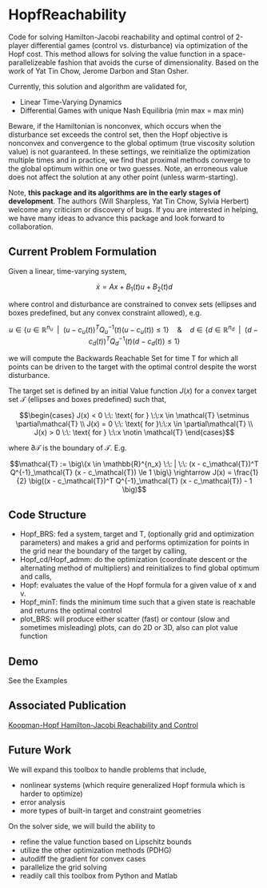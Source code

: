 # HopfReachability
Code for solving Hamilton-Jacobi reachability and optimal control of 2-player differential games (control vs. disturbance) via optimization of the Hopf cost. This method allows for solving the value function in a space-parallelizeable fashion that avoids the curse of dimensionality. Based on the work of Yat Tin Chow, Jerome Darbon and Stan Osher.

Currently, this solution and algorithm are validated for,
- Linear Time-Varying Dynamics
- Differential Games with unique Nash Equilibria (min max = max min)

Beware, if the Hamiltonian is nonconvex, which occurs when the disturbance set exceeds the control set, then the Hopf objective is nonconvex and convergence to the global optimum (true viscosity solution value) is not guaranteed. In these settings, we reinitialize the optimization multiple times and in practice, we find that proximal methods converge to the global optimum within one or two guesses. Note, an erroneous value does not affect the solution at any other point (unless warm-starting).

Note, **this package and its algorithms are in the early stages of development**. The authors (Will Sharpless, Yat Tin Chow, Sylvia Herbert) welcome any criticism or discovery of bugs. If you are interested in helping, we have many ideas to advance this package and look forward to collaboration.

## Current Problem Formulation

Given a linear, time-varying system,
```math
\dot{x} = Ax + B_1(t) u + B_2(t) d
```
where control and disturbance are constrained to convex sets (ellipses and boxes predefined, but any convex constraint allowed), e.g. 
```math
u \in \big\{ u \in \mathbb{R}^{n_u} \:\: | \:\: (u-c_u (t))^T Q^{-1}_u (t) (u-c_u (t)) \leq 1 \big\} \quad \& \quad d \in \big\{d \in \mathbb{R}^{n_d} \:\: | \:\: (d-c_d (t))^T Q^{-1}_d (t) (d-c_d (t)) \leq 1 \big\}
```
we will compute the Backwards Reachable Set for time T for which all points can be driven to the target with the optimal control despite the worst disturbance.

The target set is defined by an initial Value function $J(x)$ for a convex target set $\mathcal{T}$ (ellipses and boxes predefined) such that,
```math
\begin{cases}
J(x) < 0 \:\: \text{ for } \:\:x \in \mathcal{T} \setminus \partial\mathcal{T} \\
J(x) = 0 \:\: \text{ for }\:\:x \in \partial\mathcal{T} \\
J(x) > 0 \:\: \text{ for } \:\:x \notin \mathcal{T}
\end{cases}
```
where $\partial \mathcal{T}$ is the boundary of $\mathcal{T}$. E.g. 

```math
\mathcal{T} := \big\{x \in \mathbb{R}^{n_x}  \:\: | \:\: (x - c_\mathcal{T})^T Q^{-1}_\mathcal{T} (x - c_\mathcal{T}) \le 1 \big\} \rightarrow J(x) = \frac{1}{2} \big((x - c_\mathcal{T})^T Q^{-1}_\mathcal{T} (x - c_\mathcal{T}) - 1 \big)
```

## Code Structure

- Hopf_BRS: fed a system, target and T, (optionally grid and optimization parameters) and makes a grid and performs optimization for points in the grid near the boundary of the target by calling,
- Hopf_cd/Hopf_admm: do the optimization (coordinate descent or the alternating method of multipliers) and reinitializes to find global optimum and calls,
- Hopf: evaluates the value of the Hopf formula for a given value of x and v.
- Hopf_minT: finds the minimum time such that a given state is reachable and returns the optimal control
- plot_BRS: will produce either scatter (fast) or contour (slow and sometimes misleading) plots, can do 2D or 3D, also can plot value function

## Demo

See the Examples

## Associated Publication

[Koopman-Hopf Hamilton-Jacobi Reachability and Control](https://arxiv.org/abs/2303.11590)

## Future Work

We will expand this toolbox to handle problems that include, 
- nonlinear systems (which require generalized Hopf formula which is harder to optimize)
- error analysis
- more types of built-in target and constraint geometries

On the solver side, we will build the ability to 
- refine the value function based on Lipschitz bounds
- utilize the other optimization methods (PDHG)
- autodiff the gradient for convex cases
- parallelize the grid solving
- readily call this toolbox from Python and Matlab

